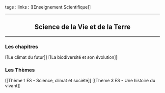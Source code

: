 tags : 
links : [[Enseignement Scientifique]]

****

<h2 style="text-align: center;"> Science de la Vie et de la Terre </h2>

****


### Les chapitres

[[Le climat du futur]]
[[La biodiversité et son évolution]]

### Les Thèmes

[[Thème 1 ES - Science, climat et société]]
[[Thème 3 ES - Une histoire du vivant]]